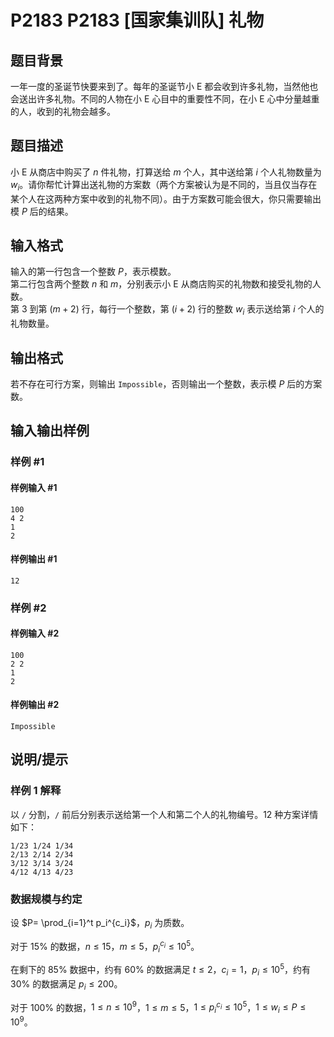 # P2183 P2183 [国家集训队] 礼物

## 题目背景

一年一度的圣诞节快要来到了。每年的圣诞节小 E 都会收到许多礼物，当然他也会送出许多礼物。不同的人物在小 E 心目中的重要性不同，在小 E 心中分量越重的人，收到的礼物会越多。

## 题目描述

小 E 从商店中购买了 $n$ 件礼物，打算送给 $m$ 个人，其中送给第 $i$ 个人礼物数量为 $w_i$。请你帮忙计算出送礼物的方案数（两个方案被认为是不同的，当且仅当存在某个人在这两种方案中收到的礼物不同）。由于方案数可能会很大，你只需要输出模 $P$ 后的结果。


## 输入格式

输入的第一行包含一个整数 $P$，表示模数。  
第二行包含两个整数 $n$ 和 $m$，分别表示小 E 从商店购买的礼物数和接受礼物的人数。  
第 $3$ 到第 $(m + 2)$ 行，每行一个整数，第 $(i + 2)$ 行的整数 $w_i$ 表示送给第 $i$ 个人的礼物数量。

## 输出格式

若不存在可行方案，则输出 `Impossible`，否则输出一个整数，表示模 $P$ 后的方案数。


## 输入输出样例

### 样例 #1

#### 样例输入 #1

```
100
4 2
1
2
```

#### 样例输出 #1

```
12
```

### 样例 #2

#### 样例输入 #2

```
100
2 2
1
2
```

#### 样例输出 #2

```
Impossible
```

## 说明/提示

### 样例 1 解释
以 `/` 分割，`/` 前后分别表示送给第一个人和第二个人的礼物编号。$12$ 种方案详情如下：
```plain
1/23 1/24 1/34
2/13 2/14 2/34
3/12 3/14 3/24
4/12 4/13 4/23
```
### 数据规模与约定
设 $P= \prod_{i=1}^t p_i^{c_i}$，$p_i$ 为质数。

对于 $15\%$ 的数据，$n\leq 15$，$m\leq 5$，$p_i^{c_i}\leq 10^5$。

在剩下的 $85\%$ 数据中，约有 $60\%$ 的数据满足 $t\leq 2$，$c_i=1$，$p_i\leq 10^5$，约有 $30\%$ 的数据满足 $p_i\leq 200$。

对于 $100\%$ 的数据，$1\leq n\leq 10^9$，$1\leq m\leq 5$，$1\leq p_i^{c_i}\leq 10^5$，$1\leq w_i \leq P\leq 10^9$。

